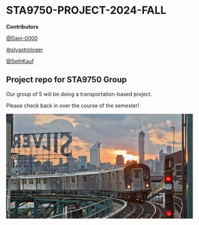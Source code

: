 # STA9750-PROJECT-2024-FALL

**Contributors**

[@Dani-0000](https://github.com/Dani-0000)

[@slyastrologer](https://github.com/slyastrologer)

[@SethKauf](https://github.com/SethKauf)

## Project repo for STA9750 Group

Our group of 5 will be doing a transportation-based project.

Please check back in over the course of the semester!

![](images/nyc_silvercup_7_train.jpeg)